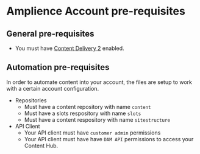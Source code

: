 # Amplience Account pre-requisites

## General pre-requisites
* You must have [Content Delivery 2](https://amplience.com/docs/development/contentdelivery/readme.html) enabled.

## Automation pre-requisites
In order to automate content into your account, the files are setup to work with a certain account configuration.

* Repositories
    * Must have a content repository with name `content`
    * Must have a slots respository with name `slots`
    * Must have a content respository with name `sitestructure`
* API Client
    * Your API client must have `customer admin` permissions
    * Your API client must have have `DAM API` permissions to access your Content Hub.